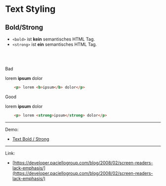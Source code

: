 # Text Styling
## Bold/Strong

- `<bold>` ist **kein** semantisches HTML Tag. 
- `<strong>` ist **ein** semantisches HTML Tag.

<br>
<br>

<div class="flex flex-wrap">
<div class="w-1/6">
	<p>
		Bad
	<p>
</div>
<div class="w-2/6">
	<p> lorem <b>ipsum</b> dolor</p>
</div>
<div class="w-3/6">

``` html
	<p> lorem <b>ipsum</b> dolor</p>
```
</div>
<div class="w-1/6">
	<p>
		Good
	<p>
</div>
<div class="w-2/6">
	<p> lorem <strong>ipsum</strong> dolor</p>
</div>
<div class="w-3/6">

``` html
	<p> lorem <strong>ipsum</strong> dolor</p>
```
</div>
</div>

---

Demo: 

- [Text Bold / Strong](/demo/text-bold-strong)

---

Link:

- [https://developer.paciellogroup.com/blog/2008/02/screen-readers-lack-emphasis/](https://developer.paciellogroup.com/blog/2008/02/screen-readers-lack-emphasis/)
